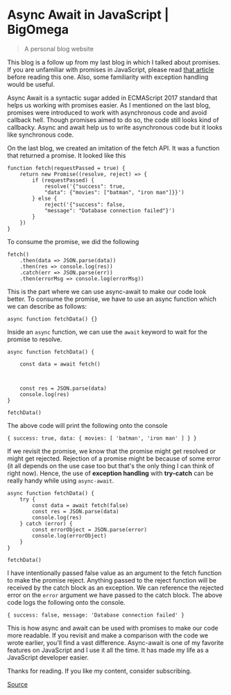 # Async Await in JavaScript | BigOmega

> A personal blog website

This blog is a follow up from my last blog in which I talked about promises. If you are unfamiliar with promises in JavaScript, please read [that article](https://bigomega.dev/promises) before reading this one. Also, some familiarity with exception handling would be useful.

Async Await is a syntactic sugar added in ECMAScript 2017 standard that helps us working with promises easier. As I mentioned on the last blog, promises were introduced to work with asynchronous code and avoid callback hell. Though promises aimed to do so, the code still looks kind of callbacky. Async and await help us to write asynchronous code but it looks like synchronous code.

On the last blog, we created an imitation of the fetch API. It was a function that returned a promise. It looked like this

    function fetch(requestPassed = true) {
    	return new Promise((resolve, reject) => {
    		if (requestPassed) {
    			resolve('{"success": true,
    			"data": {"movies": ["batman", "iron man"]}}')
    		} else {
    			reject('{"success": false,
    			"message": "Database connection failed"}')
    		}
    	})
    }

To consume the promise, we did the following

    fetch()
    	.then(data => JSON.parse(data))
    	.then(res => console.log(res))
    	.catch(err => JSON.parse(err))
    	.then(errorMsg => console.log(errorMsg))

This is the part where we can use async-await to make our code look better. To consume the promise, we have to use an async function which we can describe as follows:

    async function fetchData() {}

Inside an `async` function, we can use the `await` keyword to wait for the promise to resolve.

    async function fetchData() {
    	
    	const data = await fetch()
    	
    	
    	
    	const res = JSON.parse(data)
    	console.log(res)
    }
    
    fetchData()

The above code will print the following onto the console

    { success: true, data: { movies: [ 'batman', 'iron man' ] } } 

If we revisit the promise, we know that the promise might get resolved or might get rejected. Rejection of a promise might be because of some error (it all depends on the use case too but that's the only thing I can think of right now). Hence, the use of **exception handling** with **try-catch** can be really handy while using `async-await`.

    async function fetchData() {
    	try {
    		const data = await fetch(false)
    		const res = JSON.parse(data)
    		console.log(res)
    	} catch (error) {
    		const errorObject = JSON.parse(error)
    		console.log(errorObject)
    	}
    }
    
    fetchData()

I have intentionally passed false value as an argument to the fetch function to make the promise reject. Anything passed to the reject function will be received by the catch block as an exception. We can reference the rejected error on the `error` argument we have passed to the catch block. The above code logs the following onto the console.

    { success: false, message: 'Database connection failed' } 

This is how async and await can be used with promises to make our code more readable. If you revisit and make a comparison with the code we wrote earlier, you'll find a vast difference. Async-await is one of my favorite features on JavaScript and I use it all the time. It has made my life as a JavaScript developer easier.

Thanks for reading. If you like my content, consider subscribing.


[Source](https://www.bigomega.dev/async-await)